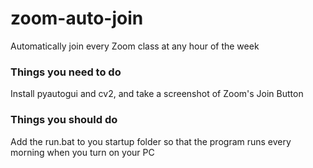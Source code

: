 # zoom-auto-join
Automatically join every Zoom class at any hour of the week

### Things you need to do
Install pyautogui and cv2, and take a screenshot of Zoom's Join Button

### Things you should do
Add the run.bat to you startup folder so that the program runs every morning when you turn on your PC
